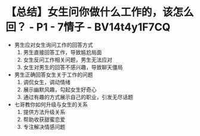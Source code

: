 # 【总结】女生问你做什么工作的，该怎么回？ - P1 - 7情子 - BV14t4y1F7CQ

-   男生应对女生询问工作的回答方式
    1.  男生直接回答工作，导致尴尬局面
    2.  女生反问工作相关问题，男生无法应对
    3.  女生对男生的回答不感兴趣，导致聊天僵局
-   男生正确回答女生关于工作的问题
    1.  调侃女生，调动情绪
    2.  展示幽默风趣，勾起女生好奇心
    3.  通过有趣的方式展示自己的职业，引发无尽话题
-   七哥教你如何升级与女生的关系
    1.  提供方法升级关系
    2.  帮助收获甜蜜恋爱
    3.  专注解决情感问题
